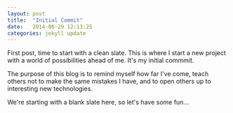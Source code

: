 ```yaml
---
layout: post
title:  "Initial Commit"
date:   2014-06-29 12:13:25
categories: jekyll update
---
```


First post, time to start with a clean slate.  This is where I start a new project with a world of possibilities ahead of me.  It's my initial commmit.

The purpose of this blog is to remind myself how far I've come, teach others not to make the same mistakes I have, and to open others up to interesting new technologies.

We're starting with a blank slate here, so let's have some fun...